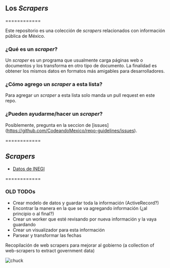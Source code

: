 ## Los _Scrapers_


============


Este repositorio es una colección de _scrapers_ relacionados con información pública de México.

### ¿Qué es un _scraper_?

Un _scraper_ es un programa que usualmente carga páginas web o documentos y los transforma en otro tipo de documento. La finalidad es obtener los mismos datos en formatos más amigables para desarrolladores.

### ¿Cómo agrego un _scraper_ a esta lista?

Para agregar un _scraper_ a esta lista solo manda un pull request en este repo.

### ¿Pueden ayudarme/hacer un _scraper_?

Posiblemente, pregunta en la seccion de [issues] (https://github.com/CodeandoMexico/repo-guidelines/issues).


============


## _Scrapers_
- [Datos de INEGI](https://github.com/CodeandoMexico/los-scrapers/tree/master/script/inegi)


============



### OLD TODOs

 * Crear modelo de datos y guardar toda la información (ActiveRecord?)
 * Encontrar la manera en la que se va agregando información (¿al principio o
 al final?)
 * Crear un worker que esté revisando por nueva información y la vaya guardando
 * Crear un visualizador para esta información
 * Parsear y transformar las fechas

Recopilación de web scrapers para mejorar al gobierno (a collection of
web-scrapers to extract government data)

![chuck](https://si0.twimg.com/profile_images/1697024721/Chuck_Norris.jpg)
